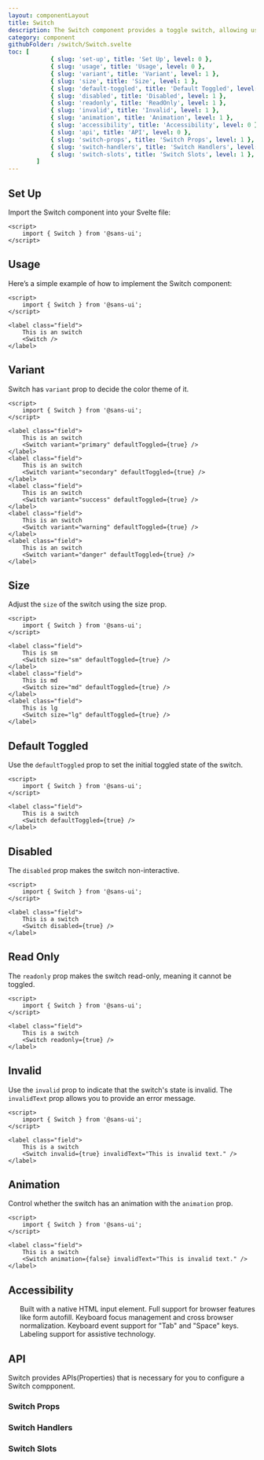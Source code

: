 ```yaml
---
layout: componentLayout
title: Switch
description: The Switch component provides a toggle switch, allowing users to switch between two states. It is useful for settings and options.
category: component
githubFolder: /switch/Switch.svelte
toc: [
			{ slug: 'set-up', title: 'Set Up', level: 0 },
			{ slug: 'usage', title: 'Usage', level: 0 },
			{ slug: 'variant', title: 'Variant', level: 1 },
			{ slug: 'size', title: 'Size', level: 1 },
			{ slug: 'default-toggled', title: 'Default Toggled', level: 1 },
			{ slug: 'disabled', title: 'Disabled', level: 1 },
			{ slug: 'readonly', title: 'ReadOnly', level: 1 },
			{ slug: 'invalid', title: 'Invalid', level: 1 },
			{ slug: 'animation', title: 'Animation', level: 1 },
			{ slug: 'accessibility', title: 'Accessibility', level: 0 },
			{ slug: 'api', title: 'API', level: 0 },
			{ slug: 'switch-props', title: 'Switch Props', level: 1 },
			{ slug: 'switch-handlers', title: 'Switch Handlers', level: 1 },
			{ slug: 'switch-slots', title: 'Switch Slots', level: 1 },
		]
---
```


<script>
	import { Switch } from '$lib';
	import SwitchTemplate from "../../../../stories/switch/templates/SwitchTemplate.svelte"
	import { PropertyTable, SlotTable, HandlerTable, CodeBlockWrapper, AccessibilityListItem }from "../../../mdsvex/components/index.ts"
	import * as Component from "../../../mdsvex/+layout.svelte"
	import { switchProps, switchHandlers, switchSlots } from "./switch-props.ts"
</script>

## Set Up

Import the Switch component into your Svelte file:

<CodeBlockWrapper>

```svelte
<script>
	import { Switch } from '@sans-ui';
</script>
```

</CodeBlockWrapper>

## Usage

Here’s a simple example of how to implement the Switch component:

<SwitchTemplate  />

<CodeBlockWrapper>

```svelte
<script>
	import { Switch } from '@sans-ui';
</script>

<label class="field">
	This is an switch
	<Switch />
</label>
```

</CodeBlockWrapper>

## Variant

Switch has `variant` prop to decide the color theme of it.

<div class="flex flex-col gap-4">
	<SwitchTemplate variant="primary" defaultToggled={true} />
	<SwitchTemplate variant="secondary" defaultToggled={true} />
	<SwitchTemplate variant="success" defaultToggled={true} />
	<SwitchTemplate variant="warning" defaultToggled={true} />
	<SwitchTemplate variant="danger" defaultToggled={true} />
</div>

<CodeBlockWrapper>

```svelte
<script>
	import { Switch } from '@sans-ui';
</script>

<label class="field">
	This is an switch
	<Switch variant="primary" defaultToggled={true} />
</label>
<label class="field">
	This is an switch
	<Switch variant="secondary" defaultToggled={true} />
</label>
<label class="field">
	This is an switch
	<Switch variant="success" defaultToggled={true} />
</label>
<label class="field">
	This is an switch
	<Switch variant="warning" defaultToggled={true} />
</label>
<label class="field">
	This is an switch
	<Switch variant="danger" defaultToggled={true} />
</label>
```

</CodeBlockWrapper>

## Size

Adjust the `size` of the switch using the size prop.

<div class="flex flex-col gap-4">
	<SwitchTemplate size="sm" label="This is sm" defaultToggled={true} />
	<SwitchTemplate size="md" label="This is md" defaultToggled={true} />
	<SwitchTemplate size="lg" label="This is lg" defaultToggled={true} />
</div>

<CodeBlockWrapper>

```svelte
<script>
	import { Switch } from '@sans-ui';
</script>

<label class="field">
	This is sm
	<Switch size="sm" defaultToggled={true} />
</label>
<label class="field">
	This is md
	<Switch size="md" defaultToggled={true} />
</label>
<label class="field">
	This is lg
	<Switch size="lg" defaultToggled={true} />
</label>
```

</CodeBlockWrapper>

## Default Toggled

Use the `defaultToggled` prop to set the initial toggled state of the switch.

<SwitchTemplate defaultToggled={true} />

<CodeBlockWrapper>

```svelte
<script>
	import { Switch } from '@sans-ui';
</script>

<label class="field">
	This is a switch
	<Switch defaultToggled={true} />
</label>
```

</CodeBlockWrapper>

## Disabled

The `disabled` prop makes the switch non-interactive.

<SwitchTemplate disabled={true} />

<CodeBlockWrapper>

```svelte
<script>
	import { Switch } from '@sans-ui';
</script>

<label class="field">
	This is a switch
	<Switch disabled={true} />
</label>
```

</CodeBlockWrapper>

## Read Only

The `readonly` prop makes the switch read-only, meaning it cannot be toggled.

<SwitchTemplate readonly={true} />

<CodeBlockWrapper>

```svelte
<script>
	import { Switch } from '@sans-ui';
</script>

<label class="field">
	This is a switch
	<Switch readonly={true} />
</label>
```

</CodeBlockWrapper>

## Invalid

Use the `invalid` prop to indicate that the switch's state is invalid. The `invalidText` prop allows you to provide an error message.

<SwitchTemplate invalid={true} invalidText="This is invalid text." />

<CodeBlockWrapper>

```svelte
<script>
	import { Switch } from '@sans-ui';
</script>

<label class="field">
	This is a switch
	<Switch invalid={true} invalidText="This is invalid text." />
</label>
```

</CodeBlockWrapper>

## Animation

Control whether the switch has an animation with the `animation` prop.

<SwitchTemplate animation={false} />

<CodeBlockWrapper>

```svelte
<script>
	import { Switch } from '@sans-ui';
</script>

<label class="field">
	This is a switch
	<Switch animation={false} invalidText="This is invalid text." />
</label>
```

</CodeBlockWrapper>

## Accessibility

<ul class="flex flex-col gap-2">
	<AccessibilityListItem>Built with a native HTML input element.</AccessibilityListItem>
	<AccessibilityListItem>Full support for browser features like form autofill.</AccessibilityListItem>
	<AccessibilityListItem>Keyboard focus management and cross browser normalization.</AccessibilityListItem>
	<AccessibilityListItem>Keyboard event support for "Tab" and "Space" keys.</AccessibilityListItem>
	<AccessibilityListItem>Labeling support for assistive technology.</AccessibilityListItem>
</ul>

## API

Switch provides APIs(Properties) that is necessary for you to configure a Switch compponent.

### Switch Props

<PropertyTable properties={switchProps} />

### Switch Handlers

<HandlerTable handlers={switchHandlers} />

### Switch Slots

<SlotTable slots={switchSlots} />
